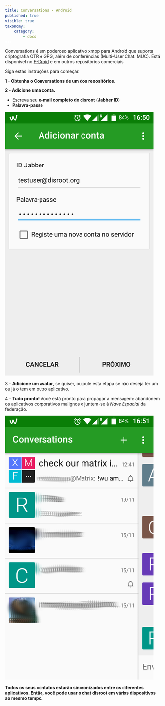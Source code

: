 ```yaml
---
title: Conversations - Android
published: true
visible: true
taxonomy:
    category:
        - docs
---
```


Conversations é um poderoso aplicativo xmpp para Android que suporta criptografia OTR e GPG, além de conferências (Multi-User Chat: MUC). Está disponível no [F-Droid](https://f-droid.org/en/) e em outros repositórios comerciais.

Siga estas instruções para começar.

**1 - Obtenha o Conversations de um dos repositórios.**

**2 - Adicione uma conta.**
-  Escreva seu **e-mail completo do disroot** (**Jabber ID**)
-  **Palavra-passe**

![](pt/conversations.png)

3 - **Adicione um avatar**, se quiser, ou pule esta etapa se não deseja ter um ou já o tem em outro aplicativo.

4 - **Tudo pronto!** Você está pronto para propagar a mensagem: abandonem os aplicativos corporativos malignos e juntem-se à *Nave Espacial* da federação.

![](pt/conversations2.png)

**Todos os seus contatos estarão sincronizados entre os diferentes aplicativos. Então, você pode usar o chat disroot em vários dispositivos ao mesmo tempo.**
